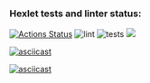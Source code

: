 ### Hexlet tests and linter status:
[![Actions Status](https://github.com/CAHTEL/php-project-lvl1/workflows/hexlet-check/badge.svg)](https://github.com/CAHTEL/php-project-lvl1/actions)
![lint](https://github.com/CAHTEL/php-project-lvl1/workflows/lint/badge.svg)
![tests](https://github.com/CAHTEL/php-project-lvl1/workflows/tests/badge.svg)
<a href="https://codeclimate.com/github/CAHTEL/php-project-lvl1/maintainability"><img 
                                                                                      src="https://api.codeclimate.com/v1/badges/df3d5849f6c1238872a0/maintainability" /></a>


[![asciicast](https://asciinema.org/a/iqZh0xPs0XhvjsBufbXQ52kof.svg)](https://asciinema.org/a/iqZh0xPs0XhvjsBufbXQ52kof)

[![asciicast](https://asciinema.org/a/HBpb7xW4djttiHfEqbdGx6jig.svg)](https://asciinema.org/a/HBpb7xW4djttiHfEqbdGx6jig)
